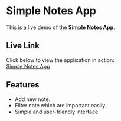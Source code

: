 # Simple Notes App

This is a live demo of the **Simple Notes App**.  

## Live Link  
Click below to view the application in action:  
[Simple Notes App](https://simple-notes-app-mt1p.onrender.com)

## Features  
- Add new note.  
- Filter note which are important easily.  
- Simple and user-friendly interface. 

